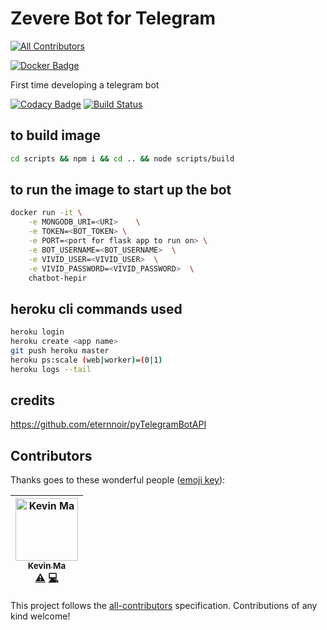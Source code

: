 # Zevere Bot for Telegram
[![All Contributors](https://img.shields.io/badge/all_contributors-1-orange.svg?style=flat-square)](#contributors)

[![Docker Badge]](https://hub.docker.com/r/zevere/chatbot-hepir)

First time developing a telegram bot

[![Codacy Badge](https://api.codacy.com/project/badge/Grade/0571788a6ff2473081bab5d72e4c1172)](https://www.codacy.com/app/Zevere/Chatbot-HepiR?utm_source=github.com&amp;utm_medium=referral&amp;utm_content=Zevere/Chatbot-HepiR&amp;utm_campaign=Badge_Grade)
[![Build Status](https://travis-ci.org/Zevere/Chatbot-HepiR.svg?branch=master)](https://travis-ci.org/Zevere/Chatbot-HepiR)
## to build image

```sh
cd scripts && npm i && cd .. && node scripts/build
```

## to run the image to start up the bot

```sh
docker run -it \
	-e MONGODB_URI=<URI>	\
	-e TOKEN=<BOT_TOKEN> \
	-e PORT=<port for flask app to run on> \
	-e BOT_USERNAME=<BOT_USERNAME>	\
	-e VIVID_USER=<VIVID_USER>	\
	-e VIVID_PASSWORD=<VIVID_PASSWORD>	\
	chatbot-hepir
```

## heroku cli commands used

```sh
heroku login
heroku create <app name>
git push heroku master
heroku ps:scale (web|worker)=(0|1)
heroku logs --tail
```

## credits
https://github.com/eternnoir/pyTelegramBotAPI

[Docker Badge]: https://img.shields.io/docker/pulls/zevere/chatbot-hepir.svg

## Contributors

Thanks goes to these wonderful people ([emoji key](https://github.com/all-contributors/all-contributors#emoji-key)):

<!-- ALL-CONTRIBUTORS-LIST:START - Do not remove or modify this section -->
<!-- prettier-ignore -->
| [<img src="https://avatars2.githubusercontent.com/u/14854884?v=4" width="100px;" alt="Kevin Ma"/><br /><sub><b>Kevin Ma</b></sub>](https://github.com/kbmakevin)<br />[⚠️](https://github.com/Zevere/Chatbot-HepiR/commits?author=kbmakevin "Tests") [💻](https://github.com/Zevere/Chatbot-HepiR/commits?author=kbmakevin "Code") |
| :---: |
<!-- ALL-CONTRIBUTORS-LIST:END -->

This project follows the [all-contributors](https://github.com/all-contributors/all-contributors) specification. Contributions of any kind welcome!